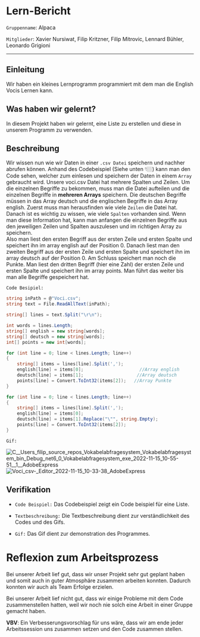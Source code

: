 # Lern-Bericht
`Gruppenname`: Alpaca 

`Mitglieder`: Xavier Nursiwat, Filip Kritzner, Filip Mitrovic, Lennard Bühler, Leonardo Grigioni 

-----------------------------------------------------------------------------------------------------------------------------------------------------------------------
## Einleitung
Wir haben ein kleines Lernprogramm programmiert mit dem man die English Vocis Lernen kann.


## Was haben wir gelernt?


In diesem Projekt haben wir gelernt, eine Liste zu erstellen und diese in unserem Programm zu verwenden.
## Beschreibung

Wir wissen nun wie wir Daten in einer `.csv Datei` speichern und nachher abrufen können. Anhand des Codebeispiel (Siehe unten 👇🏼) kann man den Code sehen, welcher zum einlesen und speichern der Daten in einem `Array` gebraucht wird.
Unsere voci.csv Datei hat mehrere Spalten und Zeilen. Um die einzelnen Begriffe zu bekommen, muss man die Datei aufteilen und die einzelnen Begriffe in **mehreren Arrays** speichern. Die deutschen Begriffe müssen in das Array deutsch und die englischen Begriffe in das Array english. Zuerst muss man herausfinden wie viele `Zeilen` die Datei hat. Danach ist es wichtig zu wissen, wie viele `Spalten` vorhanden sind. Wenn man diese Information hat, kann man anfangen die einzelnen Begriffe aus den jeweiligen Zeilen und Spalten auszulesen und im richtigen Array zu speichern. <br>
Also man liest den ersten Begriff aus der ersten Zeile und ersten Spalte und speichert ihn im array english auf der Position 0. Danach liest man den zweiten Begriff aus der ersten Zeile und ersten Spalte und speichert ihn im array deutsch auf der Position 0. Am Schluss speichert man noch die Punkte. Man liest den dritten Begriff (hier eine Zahl) der ersten Zeile und ersten Spalte und speichert ihn im array points. Man führt das weiter bis man alle Begriffe gespeichert hat.

`Code Besipiel:`


```csharp 
string inPath = @"Voci.csv";
string text = File.ReadAllText(inPath);

string[] lines = text.Split("\r\n");

int words = lines.Length;
string[] english = new string[words];
string[] deutsch = new string[words];
int[] points = new int[words];

for (int line = 0; line < lines.Length; line++)
{
    string[] items = lines[line].Split(',');
    english[line] = items[0];                     //Array english
    deutsch[line] = items[1];                    //Array deutsch
    points[line] = Convert.ToInt32(items[2]);   //Array Punkte
}

for (int line = 0; line < lines.Length; line++)
{
    string[] items = lines[line].Split(',');
    english[line] = items[0];
    deutsch[line] = items[1].Replace("\"", string.Empty);
    points[line] = Convert.ToInt32(items[2]);
}
```

`Gif:`

![C__Users_filip_source_repos_Vokabelabfragesystem_Vokabelabfragesystem_bin_Debug_net6_0_Vokabelabfragesystem_exe_2022-11-15_10-55-51__1__AdobeExpress](https://user-images.githubusercontent.com/110892683/201898574-648bc5da-efde-441d-8a67-f5f0eb4180d7.gif)
![_Voci_csv_-_Editor_2022-11-15_10-33-38_AdobeExpress](https://user-images.githubusercontent.com/110892683/201898598-3aa4472a-fe1f-44b5-9193-9c1d8d808b5f.gif)


## Verifikation

* `Code Beispiel:` Das Codebeispiel zeigt ein Code beispiel für eine Liste.

* `Textbeschreibung:` Die Textbeschreibung dient zur verständlichkeit des Codes und des Gifs.

* `Gif:` Das Gif dient zur demonstration des Programmes.

# Reflexion zum Arbeitsprozess


Bei unserer Arbeit lief gut, dass wir unser Projekt sehr gut geplant haben und somit auch in guter Atmosphäre zusammen arbeiten konnten. Dadurch konnten wir auch als Team Erfolge erzielen.


Bei unserer Arbeit lief nicht gut, dass wir einige Probleme mit dem Code zusammenstellen hatten, weil wir noch nie solch eine Arbeit in einer Gruppe gemacht haben.


**VBV**: Ein Verbesserungsvorschlag für uns wäre, dass wir am ende jeder Arbeitssession uns zusammen setzen und den Code zusammen stellen.
